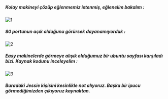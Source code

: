 ##### Kolay makineyi çözüp eğlenmemiz istenmiş, eğlenelim bakalım :

![1](https://user-images.githubusercontent.com/97543719/226040756-17aef43d-4851-480d-b9e0-a9b47cf37ea5.PNG)

##### 80 portunun açık olduğunu görürsek dayanamıyorduk :

![2](https://user-images.githubusercontent.com/97543719/226041505-83ecc4e8-8345-4395-be46-ad2c318a04a1.PNG)

##### Easy makinelerde görmeye alışık olduğumuz bir ubuntu sayfası karşıladı bizi. Kaynak kodunu inceleyelim :

![3](https://user-images.githubusercontent.com/97543719/226042222-4354f995-e959-45db-b9a1-538a624c3a60.PNG)

##### Buradaki Jessie kişisini kesinlikle not alıyoruz. Başka bir ipucu görmediğimizden çıkıyoruz kaynaktan.
